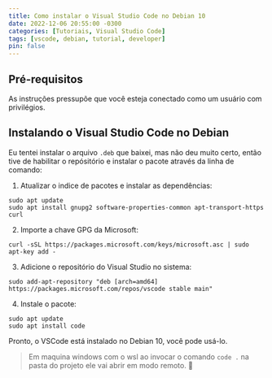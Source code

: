 ```yaml
---
title: Como instalar o Visual Studio Code no Debian 10
date: 2022-12-06 20:55:00 -0300
categories: [Tutoriais, Visual Studio Code]
tags: [vscode, debian, tutorial, developer]
pin: false
---
```


## Pré-requisitos

As instruções pressupõe que você esteja conectado como um usuário com privilégios.


## Instalando o Visual Studio Code no Debian

Eu tentei instalar o arquivo `.deb` que baixei, mas não deu muito certo, então tive de habilitar o repósitório e instalar o pacote através da linha de comando:

1. Atualizar o indice de pacotes e instalar as dependências:
```shell
sudo apt update
sudo apt install gnupg2 software-properties-common apt-transport-https curl
```
2. Importe a chave GPG da Microsoft:
```shell
curl -sSL https://packages.microsoft.com/keys/microsoft.asc | sudo apt-key add -
```
3. Adicione o repositório do Visual Studio no sistema:
```shell
sudo add-apt-repository "deb [arch=amd64] https://packages.microsoft.com/repos/vscode stable main"
```
4. Instale o pacote:
```shell
sudo apt update
sudo apt install code
```

Pronto, o VSCode está instalado no Debian 10, você pode usá-lo.

> Em maquina windows com o wsl ao invocar o comando `code .` na pasta do projeto ele vai abrir em modo remoto. 🤞


